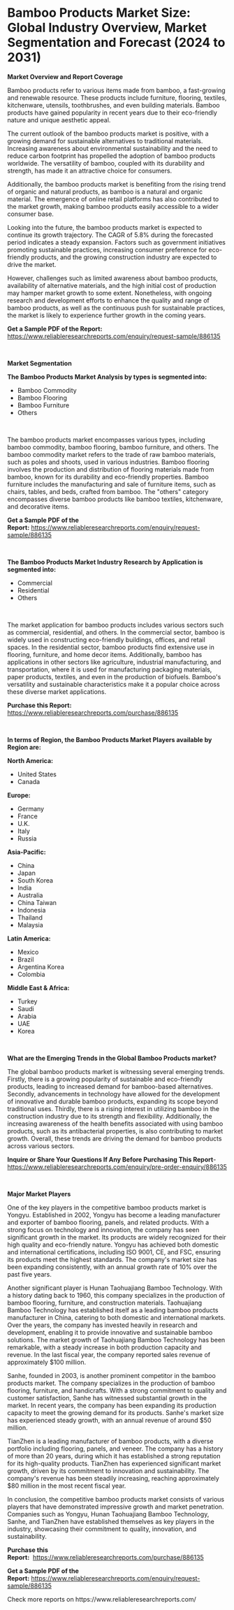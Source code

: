 <p><h1>Bamboo Products Market Size: Global Industry Overview, Market Segmentation and Forecast (2024 to 2031)</h1></p><p><strong>Market Overview and Report Coverage</strong></p>
<p><p>Bamboo products refer to various items made from bamboo, a fast-growing and renewable resource. These products include furniture, flooring, textiles, kitchenware, utensils, toothbrushes, and even building materials. Bamboo products have gained popularity in recent years due to their eco-friendly nature and unique aesthetic appeal.</p><p>The current outlook of the bamboo products market is positive, with a growing demand for sustainable alternatives to traditional materials. Increasing awareness about environmental sustainability and the need to reduce carbon footprint has propelled the adoption of bamboo products worldwide. The versatility of bamboo, coupled with its durability and strength, has made it an attractive choice for consumers.</p><p>Additionally, the bamboo products market is benefiting from the rising trend of organic and natural products, as bamboo is a natural and organic material. The emergence of online retail platforms has also contributed to the market growth, making bamboo products easily accessible to a wider consumer base.</p><p>Looking into the future, the bamboo products market is expected to continue its growth trajectory. The CAGR of 5.8% during the forecasted period indicates a steady expansion. Factors such as government initiatives promoting sustainable practices, increasing consumer preference for eco-friendly products, and the growing construction industry are expected to drive the market.</p><p>However, challenges such as limited awareness about bamboo products, availability of alternative materials, and the high initial cost of production may hamper market growth to some extent. Nonetheless, with ongoing research and development efforts to enhance the quality and range of bamboo products, as well as the continuous push for sustainable practices, the market is likely to experience further growth in the coming years.</p></p>
<p><strong>Get a Sample PDF of the Report:</strong> <a href="https://www.reliableresearchreports.com/enquiry/request-sample/886135">https://www.reliableresearchreports.com/enquiry/request-sample/886135</a></p>
<p>&nbsp;</p>
<p><strong>Market Segmentation</strong></p>
<p><strong>The Bamboo Products Market Analysis by types is segmented into:</strong></p>
<p><ul><li>Bamboo Commodity</li><li>Bamboo Flooring</li><li>Bamboo Furniture</li><li>Others</li></ul></p>
<p>&nbsp;</p>
<p><p>The bamboo products market encompasses various types, including bamboo commodity, bamboo flooring, bamboo furniture, and others. The bamboo commodity market refers to the trade of raw bamboo materials, such as poles and shoots, used in various industries. Bamboo flooring involves the production and distribution of flooring materials made from bamboo, known for its durability and eco-friendly properties. Bamboo furniture includes the manufacturing and sale of furniture items, such as chairs, tables, and beds, crafted from bamboo. The "others" category encompasses diverse bamboo products like bamboo textiles, kitchenware, and decorative items.</p></p>
<p><strong>Get a Sample PDF of the Report:</strong>&nbsp;<a href="https://www.reliableresearchreports.com/enquiry/request-sample/886135">https://www.reliableresearchreports.com/enquiry/request-sample/886135</a></p>
<p>&nbsp;</p>
<p><strong>The Bamboo Products Market Industry Research by Application is segmented into:</strong></p>
<p><ul><li>Commercial</li><li>Residential</li><li>Others</li></ul></p>
<p>&nbsp;</p>
<p><p>The market application for bamboo products includes various sectors such as commercial, residential, and others. In the commercial sector, bamboo is widely used in constructing eco-friendly buildings, offices, and retail spaces. In the residential sector, bamboo products find extensive use in flooring, furniture, and home decor items. Additionally, bamboo has applications in other sectors like agriculture, industrial manufacturing, and transportation, where it is used for manufacturing packaging materials, paper products, textiles, and even in the production of biofuels. Bamboo's versatility and sustainable characteristics make it a popular choice across these diverse market applications.</p></p>
<p><strong>Purchase this Report:</strong>&nbsp; <a href="https://www.reliableresearchreports.com/purchase/886135">https://www.reliableresearchreports.com/purchase/886135</a></p>
<p>&nbsp;</p>
<p><strong>In terms of Region, the Bamboo Products Market Players available by Region are:</strong></p>
<p>
    <p> <strong> North America: </strong>
        <ul>
            <li>United States</li>
            <li>Canada</li>
        </ul>
        </p> 
    <p> <strong> Europe: </strong>
        <ul>
            <li>Germany</li>
            <li>France</li>
            <li>U.K.</li>
            <li>Italy</li>
            <li>Russia</li>
        </ul>
        </p> 
    <p> <strong> Asia-Pacific: </strong>
        <ul>
            <li>China</li>
            <li>Japan</li>
            <li>South Korea</li>
            <li>India</li>
            <li>Australia</li>
            <li>China Taiwan</li>
            <li>Indonesia</li>
            <li>Thailand</li>
            <li>Malaysia</li>
        </ul>
        </p> 
    <p> <strong> Latin America: </strong>
        <ul>
            <li>Mexico</li>
            <li>Brazil</li>
            <li>Argentina Korea</li>
            <li>Colombia</li>
        </ul>
        </p> 
    <p> <strong> Middle East & Africa: </strong>
        <ul>
            <li>Turkey</li>
            <li>Saudi</li>
            <li>Arabia</li>
            <li>UAE</li>
            <li>Korea</li>
        </ul>
    </p>
    </p>
<p>&nbsp;</p>
<p><strong>What are the Emerging Trends in the Global Bamboo Products market?</strong></p>
<p><p>The global bamboo products market is witnessing several emerging trends. Firstly, there is a growing popularity of sustainable and eco-friendly products, leading to increased demand for bamboo-based alternatives. Secondly, advancements in technology have allowed for the development of innovative and durable bamboo products, expanding its scope beyond traditional uses. Thirdly, there is a rising interest in utilizing bamboo in the construction industry due to its strength and flexibility. Additionally, the increasing awareness of the health benefits associated with using bamboo products, such as its antibacterial properties, is also contributing to market growth. Overall, these trends are driving the demand for bamboo products across various sectors.</p></p>
<p><strong>Inquire or Share Your Questions If Any Before Purchasing This Report</strong>- <a href="https://www.reliableresearchreports.com/enquiry/pre-order-enquiry/886135">https://www.reliableresearchreports.com/enquiry/pre-order-enquiry/886135</a></p>
<p>&nbsp;</p>
<p><strong>Major Market Players</strong></p>
<p><p>One of the key players in the competitive bamboo products market is Yongyu. Established in 2002, Yongyu has become a leading manufacturer and exporter of bamboo flooring, panels, and related products. With a strong focus on technology and innovation, the company has seen significant growth in the market. Its products are widely recognized for their high quality and eco-friendly nature. Yongyu has achieved both domestic and international certifications, including ISO 9001, CE, and FSC, ensuring its products meet the highest standards. The company's market size has been expanding consistently, with an annual growth rate of 10% over the past five years.</p><p>Another significant player is Hunan Taohuajiang Bamboo Technology. With a history dating back to 1960, this company specializes in the production of bamboo flooring, furniture, and construction materials. Taohuajiang Bamboo Technology has established itself as a leading bamboo products manufacturer in China, catering to both domestic and international markets. Over the years, the company has invested heavily in research and development, enabling it to provide innovative and sustainable bamboo solutions. The market growth of Taohuajiang Bamboo Technology has been remarkable, with a steady increase in both production capacity and revenue. In the last fiscal year, the company reported sales revenue of approximately $100 million.</p><p>Sanhe, founded in 2003, is another prominent competitor in the bamboo products market. The company specializes in the production of bamboo flooring, furniture, and handicrafts. With a strong commitment to quality and customer satisfaction, Sanhe has witnessed substantial growth in the market. In recent years, the company has been expanding its production capacity to meet the growing demand for its products. Sanhe's market size has experienced steady growth, with an annual revenue of around $50 million.</p><p>TianZhen is a leading manufacturer of bamboo products, with a diverse portfolio including flooring, panels, and veneer. The company has a history of more than 20 years, during which it has established a strong reputation for its high-quality products. TianZhen has experienced significant market growth, driven by its commitment to innovation and sustainability. The company's revenue has been steadily increasing, reaching approximately $80 million in the most recent fiscal year.</p><p>In conclusion, the competitive bamboo products market consists of various players that have demonstrated impressive growth and market penetration. Companies such as Yongyu, Hunan Taohuajiang Bamboo Technology, Sanhe, and TianZhen have established themselves as key players in the industry, showcasing their commitment to quality, innovation, and sustainability.</p></p>
<p><strong>Purchase this Report:</strong>&nbsp;&nbsp;<a href="https://www.reliableresearchreports.com/purchase/886135">https://www.reliableresearchreports.com/purchase/886135</a></p>
<p></p>
<p><strong>Get a Sample PDF of the Report:</strong>&nbsp;<a href="https://www.reliableresearchreports.com/enquiry/request-sample/886135">https://www.reliableresearchreports.com/enquiry/request-sample/886135</a></p>
<p>Check more reports on https://www.reliableresearchreports.com/</p>